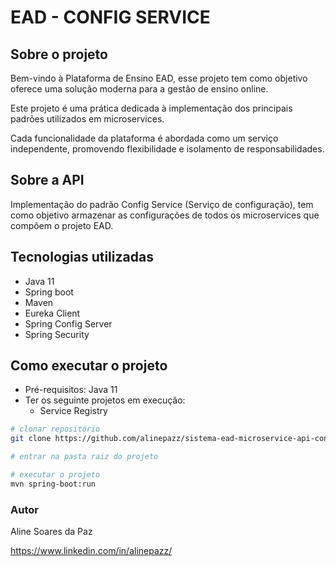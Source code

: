 # EAD - CONFIG SERVICE

## Sobre o projeto
Bem-vindo à Plataforma de Ensino EAD, esse projeto tem como objetivo oferece uma solução moderna para a gestão de ensino online.

Este projeto é uma prática dedicada à implementação dos principais padrões utilizados em microservices.

Cada funcionalidade da plataforma é abordada como um serviço independente, promovendo flexibilidade e isolamento de responsabilidades.

## Sobre a API
Implementação do padrão Config Service (Serviço de configuração), tem como objetivo armazenar
as configurações de todos os microservices que compõem o projeto EAD.

## Tecnologias utilizadas
- Java 11
- Spring boot
- Maven
- Eureka Client
- Spring Config Server
- Spring Security

## Como executar o projeto
- Pré-requisitos: Java 11
- Ter os seguinte projetos em execução:
    - Service Registry
    
```bash
# clonar repositório
git clone https://github.com/alinepazz/sistema-ead-microservice-api-configserver.git

# entrar na pasta raiz do projeto

# executar o projeto
mvn spring-boot:run
```
### Autor
Aline Soares da Paz

https://www.linkedin.com/in/alinepazz/